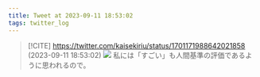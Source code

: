 ```yaml
---
title: Tweet at 2023-09-11 18:53:02
tags: twitter_log
---
```


> [!CITE] https://twitter.com/kaisekiriu/status/1701171988642021858 (2023-09-11 18:53:02)
> ![](https://twitter.com/kaisekiriu/status/1701171988642021858)
> 私には「すごい」も人間基準の評価であるように思われるので。
